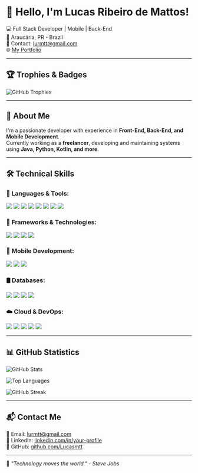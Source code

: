 # 👋 Hello, I'm Lucas Ribeiro de Mattos!

💻 Full Stack Developer | Mobile | Back-End  
📍 Araucária, PR - Brazil  
📧 Contact: [lurmtt@gmail.com](mailto:lurmtt@gmail.com)  
🌐 [My Portfolio](https://github.com/Lucasmtt)  

---

## 🏆 **Trophies & Badges**
![GitHub Trophies](https://github-profile-trophy.vercel.app/?username=Lucasmtt&theme=darkhub)

---

## 🚀 **About Me**
I'm a passionate developer with experience in **Front-End, Back-End, and Mobile Development**.  
Currently working as a **freelancer**, developing and maintaining systems using **Java, Python, Kotlin, and more**.

---

## 🛠️ **Technical Skills**

### 🚀 **Languages & Tools:**
<p align="left">
  <img src="https://img.shields.io/badge/Java-%23ED8B00.svg?style=for-the-badge&logo=openjdk&logoColor=white"/>
  <img src="https://img.shields.io/badge/Python-3776AB?style=for-the-badge&logo=python&logoColor=white"/>
  <img src="https://img.shields.io/badge/JavaScript-F7DF1E?style=for-the-badge&logo=javascript&logoColor=black"/>
  <img src="https://img.shields.io/badge/Kotlin-0095D5?style=for-the-badge&logo=kotlin&logoColor=white"/>
  <img src="https://img.shields.io/badge/C%2B%2B-00599C?style=for-the-badge&logo=c%2B%2B&logoColor=white"/>
  <img src="https://img.shields.io/badge/C%23-239120?style=for-the-badge&logo=c-sharp&logoColor=white"/>
  <img src="https://img.shields.io/badge/Swift-FA7343?style=for-the-badge&logo=swift&logoColor=white"/>
  <img src="https://img.shields.io/badge/Ruby-CC342D?style=for-the-badge&logo=ruby&logoColor=white"/>
</p>

### 📌 **Frameworks & Technologies:**
<p align="left">
  <img src="https://img.shields.io/badge/Spring-6DB33F?style=for-the-badge&logo=spring&logoColor=white"/>
  <img src="https://img.shields.io/badge/Spring_Boot-6DB33F?style=for-the-badge&logo=spring-boot&logoColor=white"/>
  <img src="https://img.shields.io/badge/Django-092E20?style=for-the-badge&logo=django&logoColor=white"/>
  <img src="https://img.shields.io/badge/JSF-6DB33F?style=for-the-badge&logo=java&logoColor=white"/>
</p>

### 📱 **Mobile Development:**
<p align="left">
  <img src="https://img.shields.io/badge/Android-3DDC84?style=for-the-badge&logo=android&logoColor=white"/>
  <img src="https://img.shields.io/badge/Flutter-02569B?style=for-the-badge&logo=flutter&logoColor=white"/>
  <img src="https://img.shields.io/badge/iOS-000000?style=for-the-badge&logo=apple&logoColor=white"/>
</p>

### 🛢️ **Databases:**
<p align="left">
  <img src="https://img.shields.io/badge/MySQL-4479A1?style=for-the-badge&logo=mysql&logoColor=white"/>
  <img src="https://img.shields.io/badge/PostgreSQL-316192?style=for-the-badge&logo=postgresql&logoColor=white"/>
  <img src="https://img.shields.io/badge/SQL_Server-CC2927?style=for-the-badge&logo=microsoft-sql-server&logoColor=white"/>
  <img src="https://img.shields.io/badge/Oracle-F80000?style=for-the-badge&logo=oracle&logoColor=white"/>
</p>

### ☁️ **Cloud & DevOps:**
<p align="left">
  <img src="https://img.shields.io/badge/AWS-232F3E?style=for-the-badge&logo=amazon-aws&logoColor=white"/>
  <img src="https://img.shields.io/badge/Google_Cloud-4285F4?style=for-the-badge&logo=google-cloud&logoColor=white"/>
  <img src="https://img.shields.io/badge/Firebase-FFCA28?style=for-the-badge&logo=firebase&logoColor=black"/>
  <img src="https://img.shields.io/badge/Git-F05032?style=for-the-badge&logo=git&logoColor=white"/>
  <img src="https://img.shields.io/badge/Kubernetes-326CE5?style=for-the-badge&logo=kubernetes&logoColor=white"/>
</p>

---

## 📊 **GitHub Statistics**
![GitHub Stats](https://github-readme-stats.vercel.app/api?username=Lucasmtt&show_icons=true&theme=dark)

![Top Languages](https://github-readme-stats.vercel.app/api/top-langs/?username=Lucasmtt&layout=compact&theme=dark)

![GitHub Streak](https://github-readme-streak-stats.herokuapp.com/?user=Lucasmtt&theme=dark)

---

## 📬 **Contact Me**
📧 Email: [lurmtt@gmail.com](mailto:lurmtt@gmail.com)  
💼 LinkedIn: [linkedin.com/in/your-profile](#)  
🚀 GitHub: [github.com/Lucasmtt](https://github.com/Lucasmtt)  

---

🔹 *"Technology moves the world." - Steve Jobs*
